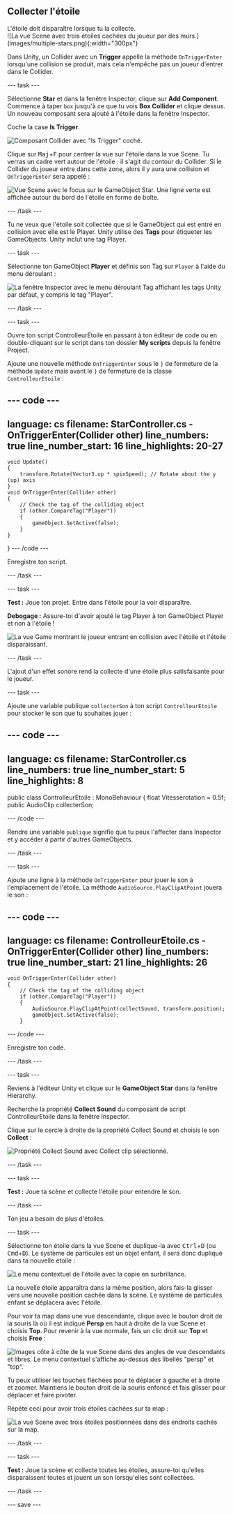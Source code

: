 ## Collecter l'étoile

<div style="display: flex; flex-wrap: wrap">
<div style="flex-basis: 200px; flex-grow: 1; margin-right: 15px;">
L'étoile doit disparaître lorsque tu la collecte. 
</div>
<div>
![La vue Scene avec trois étoiles cachées du joueur par des murs.](images/multiple-stars.png){:width="300px"}
</div>
</div>

Dans Unity, un Collider avec un **Trigger** appelle la méthode `OnTriggerEnter` lorsqu'une collision se produit, mais cela n'empêche pas un joueur d'entrer dans le Collider.

--- task ---

Sélectionne **Star** et dans la fenêtre Inspector, clique sur **Add Component**. Commence à taper `box` jusqu'à ce que tu vois **Box Collider** et clique dessus. Un nouveau composant sera ajouté à l'étoile dans la fenêtre Inspector.

Coche la case **Is Trigger**.

![Composant Collider avec "Is Trigger" coché.](images/collider-trigger.png)

Clique sur <kbd>Maj</kbd>+<kbd>F</kbd> pour centrer la vue sur l'étoile dans la vue Scene. Tu verras un cadre vert autour de l'étoile : il s'agit du contour du Collider. Si le Collider du joueur entre dans cette zone, alors il y aura une collision et `OnTriggerEnter` sera appelé :

![Vue Scene avec le focus sur le GameObject Star. Une ligne verte est affichée autour du bord de l'étoile en forme de boîte.](images/collider-star.png)

--- /task ---

Tu ne veux que l'étoile soit collectée que si le GameObject qui est entré en collision avec elle est le Player. Unity utilise des **Tags** pour étiqueter les GameObjects. Unity inclut une tag Player.

--- task ---

Sélectionne ton GameObject **Player** et définis son Tag sur `Player` à l'aide du menu déroulant :

![La fenêtre Inspector avec le menu déroulant Tag affichant les tags Unity par défaut, y compris le tag "Player".](images/tag-menu.png)

--- /task ---

--- task ---

Ouvre ton script ControlleurEtoile en passant à ton éditeur de code ou en double-cliquant sur le script dans ton dossier **My scripts** depuis la fenêtre Project.

Ajoute une nouvelle méthode `OnTriggerEnter` sous le `}` de fermeture de la méthode `Update` mais avant le `}` de fermeture de la classe `ControlleurEtoile` :

--- code ---
---
language: cs filename: StarController.cs - OnTriggerEnter(Collider other) line_numbers: true line_number_start: 16
line_highlights: 20-27
---

    void Update()
    {
        transform.Rotate(Vector3.up * spinSpeed); // Rotate about the y (up) axis
    }
    void OnTriggerEnter(Collider other)
    {
        // Check the tag of the colliding object
        if (other.CompareTag("Player"))
        {
            gameObject.SetActive(false);
        }
    }
} --- /code ---

Enregistre ton script.

--- /task ---

--- task ---

**Test :** Joue ton projet. Entre dans l'étoile pour la voir disparaître.

**Debogage :** Assure-toi d'avoir ajouté le tag Player à ton GameObject Player et non à l'étoile !

![La vue Game montrant le joueur entrant en collision avec l'étoile et l'étoile disparaissant.](images/collect-star.gif)

--- /task ---

L'ajout d'un effet sonore rend la collecte d'une étoile plus satisfaisante pour le joueur.

--- task ---

Ajoute une variable publique `collecterSon` à ton script `ControlleurEtoile` pour stocker le son que tu souhaites jouer :

--- code ---
---
language: cs filename: StarController.cs line_numbers: true line_number_start: 5
line_highlights: 8
---
public class ControlleurEtoile : MonoBehaviour
{ float Vitesserotation = 0.5f; public AudioClip collecterSon;

--- /code ---

Rendre une variable `publique` signifie que tu peux l'affecter dans Inspector et y accéder à partir d'autres GameObjects.

--- /task ---

--- task ---

Ajoute une ligne à la méthode `OnTriggerEnter` pour jouer le son à l'emplacement de l'étoile. La méthode `AudioSource.PlayClipAtPoint` jouera le son :

--- code ---
---
language: cs filename: ControlleurEtoile.cs - OnTriggerEnter(Collider other) line_numbers: true line_number_start: 21
line_highlights: 26
---

    void OnTriggerEnter(Collider other)
    {
        // Check the tag of the colliding object
        if (other.CompareTag("Player"))
        {
            AudioSource.PlayClipAtPoint(collectSound, transform.position);
            gameObject.SetActive(false);
        }
--- /code ---

Enregistre ton code.

--- /task ---

--- task ---

Reviens à l'éditeur Unity et clique sur le **GameObject Star** dans la fenêtre Hierarchy.

Recherche la propriété **Collect Sound** du composant de script ControlleurEtoile dans la fenêtre Inspector.

Clique sur le cercle à droite de la propriété Collect Sound et choisis le son **Collect** :

![Propriété Collect Sound avec Collect clip sélectionné.](images/collect-sound-property.png)

--- /task ---

--- task ---

**Test :** Joue ta scène et collecte l'étoile pour entendre le son.

--- /task ---

Ton jeu a besoin de plus d'étoiles.

--- task ---

Sélectionne ton étoile dans la vue Scene et duplique-la avec <kbd>Ctrl</kbd>+<kbd>D</kbd> (ou <kbd>Cmd</kbd>+<kbd>D</kbd>). Le système de particules est un objet enfant, il sera donc dupliqué dans ta nouvelle étoile :

![Le menu contextuel de l'étoile avec la copie en surbrillance.](images/duplicate-star.png)

La nouvelle étoile apparaîtra dans la même position, alors fais-la glisser vers une nouvelle position cachée dans la scène. Le système de particules enfant se déplacera avec l'étoile.

Pour voir ta map dans une vue descendante, clique avec le bouton droit de la souris là où il est indiqué **Persp** en haut à droite de la vue Scene et choisis **Top**. Pour revenir à la vue normale, fais un clic droit sur **Top** et choisis **Free** :

![Images côte à côte de la vue Scene dans des angles de vue descendants et libres. Le menu contextuel s'affiche au-dessus des libellés "persp" et "top".](images/different-views.png)

Tu peux utiliser les touches fléchées pour te déplacer à gauche et à droite et zoomer. Maintiens le bouton droit de la souris enfoncé et fais glisser pour déplacer et faire pivoter.

Répéte ceci pour avoir trois étoiles cachées sur ta map :

![La vue Scene avec trois étoiles positionnées dans des endroits cachés sur la map.](images/3-stars-added.png)

--- /task ---

--- task ---

**Test :** Joue ta scène et collecte toutes les étoiles, assure-toi qu'elles disparaissent toutes et jouent un son lorsqu'elles sont collectées.

--- /task ---

--- save ---
